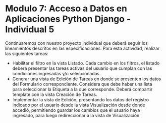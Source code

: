 # Modulo 7: Acceso a Datos en Aplicaciones Python Django - Individual 5
Continuaremos con nuestro proyecto individual que deberá seguir los lineamientos descritos en las
especificaciones. Para esta actividad, realizar las siguientes tareas:
- Habilitar el filtro en la vista Listado. Cada cambio en los filtros, el listado deberá presentar las
tareas activas del usuario que cumplan con las condiciones ingresadas y/o seleccionadas.
- Generar una vista de Edición de Tareas en donde se presenten los datos del Formulario
correspondiente. Considera que debe haber una lista para seleccionar la Etiqueta a la que
corresponde. Deberá compartir template con la vista Creación de Tareas.
- Implementar la vista de Edición, presentando los datos del registro indicado por el usuario desde
la vista Visualización desde donde accedió, permitiendo guardar los cambios que el usuario haya
ingresado, para luego redireccionar a la vista de Visualización.